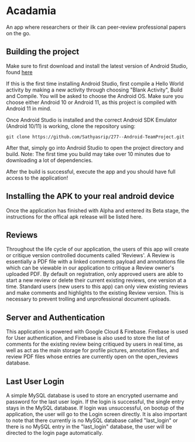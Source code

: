 # Acadamia
An app where researchers or their ilk can peer-review professional papers on the go.

## Building the project
Make sure to first download and install the latest version of Android Studio, found [here](https://developer.android.com/studio/?gclid=Cj0KCQiA48j9BRC-ARIsAMQu3WQyjDK8mCnRvmxIgKQhraBXtx_VKZod_fwn0J32Dpkt5-7aCE-zCNkaAojSEALw_wcB&gclsrc=aw.ds)

If this is the first time installing Android Studio, first compile a Hello World activity by making a new activity through choosing "Blank Activity", Build and Compile. You will be asked to choose the Android OS. Make sure you choose either Android 10 or Android 11, as this project is compiled with Android 11 in mind.

Once Android Studio is installed and the correct Android SDK Emulator (Android 10/11) is working, clone the repository using:
```
git clone https://github.com/Sathyasrip/277--Android-TeamProject.git
```

After that, simply go into Android Studio to open the project directory and build. Note: The first time you build may take over 10 minutes due to downloading a lot of dependencies.

After the build is successful, execute the app and you should have full access to the application!

## Installing the APK to your real android device
Once the application has finished with Alpha and entered its Beta stage, the instructions for the offical apk release will be listed here.

## Reviews
Throughout the life cycle of our application, the users of this app will create or critique version controlled documents called 'Reviews'. A Review is essentially a PDF file with a linked comments payload and annotations file which can be viewable in our application to critique a Review owner's uploaded PDF. By default on registration, only approved users are able to start a new review or delete their current existing reviews, one version at a time. Standard users (new users to this app) can only view existing reviews and make comments and highlights to the existing Review version. This is necessary to prevent trolling and unprofessional document uploads.

## Server and Authentication
This application is powered with Google Cloud & Firebase. Firebase is used for User authentication, and Firebase is also used to store the list of comments for the existing review being critiqued by users in real time, as well as act as the main storage for profile pictures, annotation files, and review PDF files whose entries are currently open on the open_reviews database.

## Last User Login
A simple MySQL database is used to store an encrypted username and password for the last user login. If the login is successful, the single entry stays in the MySQL database. If login was unsuccessful, on bootup of the application, the user will go to the Login screen directly. It is also important to note that there currently is no MySQL database called "last_login" or there is no MySQL entry in the "last_login" database, the user will be directed to the login page automatically.
